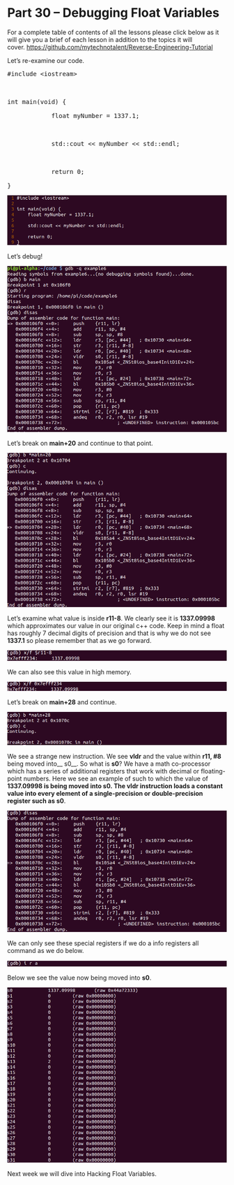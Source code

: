 # Part 30 – Debugging Float Variables

For a complete table of contents of all the lessons please click below as it will give you a brief of each lesson in addition to the topics it will cover.&nbsp;https://github.com/mytechnotalent/Reverse-Engineering-Tutorial

Let’s re-examine our code.

<pre spellcheck="false">#include &lt;iostream&gt;

&nbsp;

int main(void) {

&nbsp;&nbsp;&nbsp;&nbsp;&nbsp;&nbsp;&nbsp;&nbsp;&nbsp;&nbsp;&nbsp; float myNumber = 1337.1;

&nbsp;

&nbsp;&nbsp;&nbsp;&nbsp;&nbsp;&nbsp;&nbsp;&nbsp;&nbsp;&nbsp;&nbsp; std::cout &lt;&lt; myNumber &lt;&lt; std::endl;

&nbsp;

&nbsp;&nbsp;&nbsp;&nbsp;&nbsp;&nbsp;&nbsp;&nbsp;&nbsp;&nbsp;&nbsp; return 0;

}
</pre>

<div class="slate-resizable-image-embed slate-image-embed__resize-full-width"><img src="imgs/412361713.jpg"/></div>

Let’s debug!

<div class="slate-resizable-image-embed slate-image-embed__resize-full-width"><img src="imgs/918805401.jpg"/></div>

Let’s break on __main+20__ and continue to that point.

<div class="slate-resizable-image-embed slate-image-embed__resize-full-width"><img src="imgs/545272970.jpg"/></div>

Let’s examine what value is inside __r11-8__.&nbsp;We clearly see it is __1337.09998__ which approximates our value in our original c++ code.&nbsp;Keep in mind a float has roughly 7 decimal digits of precision and that is why we do not see __1337.1__ so please remember that as we go forward.&nbsp;

<div class="slate-resizable-image-embed slate-image-embed__resize-full-width"><img src="imgs/1032475503.jpg"/></div>

We can also see this value in high memory.

<div class="slate-resizable-image-embed slate-image-embed__resize-full-width"><img src="imgs/356519278.jpg"/></div>

Let’s break on __main+28__ and continue.

<div class="slate-resizable-image-embed slate-image-embed__resize-full-width"><img src="imgs/34099574.jpg"/></div>

We see a strange new instruction.&nbsp;We see __vldr__ and the value within __r11, \#8__ being moved into__ s0__.&nbsp;So what is __s0__?&nbsp;We have a math co-processor which has a series of additional registers that work with decimal or floating-point numbers.&nbsp;Here we see an example of such to which the value of __1337.09998 __is being moved into __s0__.&nbsp;The __vldr__ instruction loads a constant value into every element of a single-precision or double-precision register such as__ s0__.

<div class="slate-resizable-image-embed slate-image-embed__resize-full-width"><img src="imgs/314758046.jpg"/></div>

We can only see these special registers if we do a info registers all command as we do below.

<div class="slate-resizable-image-embed slate-image-embed__resize-full-width"><img src="imgs/154106073.jpg"/></div>

Below we see the value now being moved into __s0__.

<div class="slate-resizable-image-embed slate-image-embed__resize-full-width"><img src="imgs/327687930.jpg"/></div>

Next week we will dive into Hacking Float Variables.